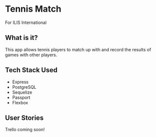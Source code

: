 # Tennis Match
For ILIS International

## What is it?

This app allows tennis players to match up with and record the results of games with other players.

## Tech Stack Used

- Express
- PostgreSQL
- Sequelize
- Passport
- Flexbox

## User Stories

Trello coming soon!
